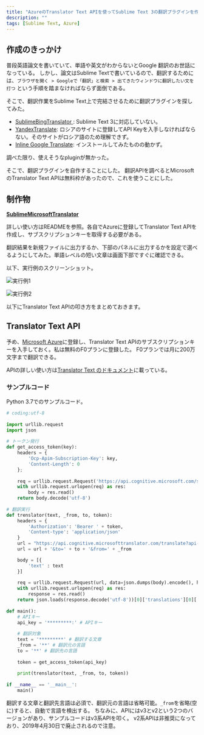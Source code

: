 ```yaml
---
title: "AzureのTranslator Text APIを使ってSublime Text 3の翻訳プラグインを作った"
description: ""
tags: [Sublime Text, Azure]
---
```


## 作成のきっかけ

普段英語論文を書いていて、単語や英文がわからないとGoogle 翻訳のお世話になっている。
しかし、論文はSublime Textで書いているので、翻訳するためには、`ブラウザを開く > Googleで「翻訳」と検索 > 出てきたウィンドウに翻訳したい文を打つ` という手順を踏まなければならず面倒である。

そこで、翻訳作業をSublime Text上で完結させるために翻訳プラグインを探してみた。

+ [SublimeBingTranslator
](https://packagecontrol.io/packages/Bing%20Translator): Sublime Text 3に対応していない。
+ [Yandex​Translate](https://packagecontrol.io/packages/YandexTranslate): ロシアのサイトに登録してAPI Keyを入手しなければならない。そのサイトがロシア語のため理解できず。
+ [Inline Google Translate](https://packagecontrol.io/packages/Inline%20Google%20Translate): インストールしてみたものの動かず。

調べた限り、使えそうなpluginが無かった。

そこで、翻訳プラグインを自作することにした。
翻訳APIを調べるとMicrosoftのTranslator Text APIは無料枠があったので、これを使うことにした。

## 制作物

**[SublimeMicrosoftTranslator](https://github.com/kaminomisosiru/SublimeMicrosoftTranslator)**

詳しい使い方はREADMEを参照。各自でAzureに登録してTranslator Text APIを作成し、サブスクリプションキーを取得する必要がある。

翻訳結果を新規ファイルに出力するか、下部のパネルに出力するかを設定で選べるようにしてみた。単語レベルの短い文章は画面下部ですぐに確認できる。

以下、実行例のスクリーンショット。

![実行例1]({{site.baseurl}}/assets/img/SublimeMicrosoftTranslator/usage-1.gif)

![実行例2]({{site.baseurl}}/assets/img/SublimeMicrosoftTranslator/usage-2.gif)

以下にTranslator Text APIの叩き方をまとめておきます。

## Translator Text API

予め、[Microsoft Azure](https://azure.microsoft.com/)に登録し、Translator Text APIのサブスクリプションキーを入手しておく。私は無料のF0プランに登録した。
F0プランでは月に200万文字まで翻訳できる。

APIの詳しい使い方は[Translator Text のドキュメント](https://docs.microsoft.com/ja-jp/azure/cognitive-services/translator/)に載っている。

### サンプルコード

Python 3.7でのサンプルコード。

```python
# coding:utf-8
 
import urllib.request
import json
 
# トークン発行
def get_access_token(key):
    headers = {
        'Ocp-Apim-Subscription-Key': key,
        'Content-Length': 0
    };
 
    req = urllib.request.Request('https://api.cognitive.microsoft.com/sts/v1.0/issueToken', headers=headers, method='POST')
    with urllib.request.urlopen(req) as res:
        body = res.read()
    return body.decode('utf-8')
 
# 翻訳実行
def trenslator(text, _from, to, token):
    headers = {
        'Authorization': 'Bearer ' + token,
        'Content-type': 'application/json'
    }
    url = "https://api.cognitive.microsofttranslator.com/translate?api-version=3.0"
    url = url + '&to=' + to + '&from=' + _from

    body = [{
        'text' : text
    }]
     
    req = urllib.request.Request(url, data=json.dumps(body).encode(), headers=headers, method='POST')
    with urllib.request.urlopen(req) as res:
        response = res.read()
    return json.loads(response.decode('utf-8'))[0]['translations'][0]['text']
 
def main():
    # APIキー
    api_key = '*********:' # APIキー
 
    # 翻訳対象
    text = '*********' # 翻訳する文章
    _from = '**' # 翻訳元の言語
    to = '**' # 翻訳先の言語
 
    token = get_access_token(api_key)
 
    print(trenslator(text, _from, to, token))
 
if __name__ == '__main__':
    main()
```

翻訳する文章と翻訳先言語は必須で、翻訳元の言語は省略可能。`_from`を省略(空に)すると、自動で言語を検出する。
ちなみに、APIにはv3とv2という2つのバージョンがあり、サンプルコードはv3系APIを叩く。
v2系APIは非推奨になっており、2019年4月30日で廃止されるので注意。
